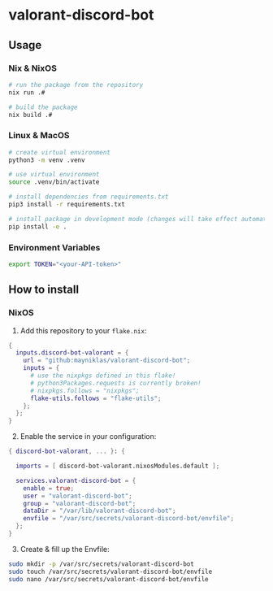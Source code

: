 # valorant-discord-bot

## Usage

### Nix & NixOS

```bash
# run the package from the repository
nix run .#

# build the package
nix build .#
```

### Linux & MacOS

```bash
# create virtual environment
python3 -m venv .venv

# use virtual environment
source .venv/bin/activate

# install dependencies from requirements.txt
pip3 install -r requirements.txt

# install package in development mode (changes will take effect automatically)
pip install -e .
```

### Environment Variables

```sh
export TOKEN="<your-API-token>"
```

## How to install

### NixOS

1. Add this repository to your `flake.nix`:

```nix
{
  inputs.discord-bot-valorant = {
    url = "github:mayniklas/valorant-discord-bot";
    inputs = {
      # use the nixpkgs defined in this flake!
      # python3Packages.requests is currently broken!
      # nixpkgs.follows = "nixpkgs";
      flake-utils.follows = "flake-utils";
    };
  };
}
```

2. Enable the service in your configuration:

```nix
{ discord-bot-valorant, ... }: {

  imports = [ discord-bot-valorant.nixosModules.default ];

  services.valorant-discord-bot = {
    enable = true;
    user = "valorant-discord-bot";
    group = "valorant-discord-bot";
    dataDir = "/var/lib/valorant-discord-bot";
    envfile = "/var/src/secrets/valorant-discord-bot/envfile";
  };
}
```

3. Create & fill up the Envfile:

```sh
sudo mkdir -p /var/src/secrets/valorant-discord-bot
sudo touch /var/src/secrets/valorant-discord-bot/envfile
sudo nano /var/src/secrets/valorant-discord-bot/envfile
```
